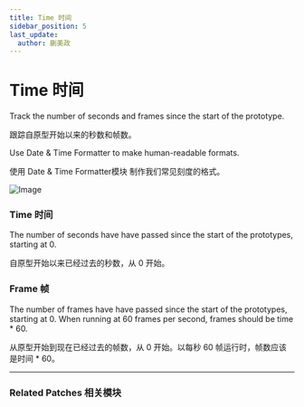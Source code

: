 ```yaml
---
title: Time 时间
sidebar_position: 5
last_update:
  author: 蒯美政
---
```


# Time 时间

Track the number of seconds and frames since the start of the prototype.

跟踪自原型开始以来的秒数和帧数。

Use Date & Time Formatter to make human-readable formats.

使用 Date & Time Formatter模块 制作我们常见刻度的格式。

![Image](./../../../static/img/docs/Utility/time.png)

### Time 时间

The number of seconds have have passed since the start of the prototypes, starting at 0.

自原型开始以来已经过去的秒数，从 0 开始。

### Frame 帧

The number of frames have have passed since the start of the prototypes, starting at 0. When running at 60 frames per second, frames should be time * 60.

从原型开始到现在已经过去的帧数，从 0 开始。以每秒 60 帧运行时，帧数应该是时间 * 60。

------

### Related Patches 相关模块
